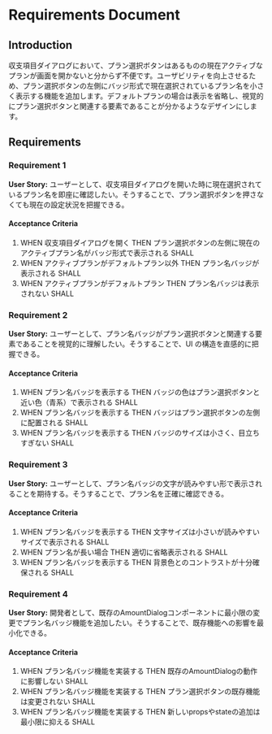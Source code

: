 # Requirements Document

## Introduction

収支項目ダイアログにおいて、プラン選択ボタンはあるものの現在アクティブなプランが画面を開かないと分からず不便です。ユーザビリティを向上させるため、プラン選択ボタンの左側にバッジ形式で現在選択されているプラン名を小さく表示する機能を追加します。デフォルトプランの場合は表示を省略し、視覚的にプラン選択ボタンと関連する要素であることが分かるようなデザインにします。

## Requirements

### Requirement 1

**User Story:** ユーザーとして、収支項目ダイアログを開いた時に現在選択されているプラン名を即座に確認したい。そうすることで、プラン選択ボタンを押さなくても現在の設定状況を把握できる。

#### Acceptance Criteria

1. WHEN 収支項目ダイアログを開く THEN プラン選択ボタンの左側に現在のアクティブプラン名がバッジ形式で表示される SHALL
2. WHEN アクティブプランがデフォルトプラン以外 THEN プラン名バッジが表示される SHALL
3. WHEN アクティブプランがデフォルトプラン THEN プラン名バッジは表示されない SHALL

### Requirement 2

**User Story:** ユーザーとして、プラン名バッジがプラン選択ボタンと関連する要素であることを視覚的に理解したい。そうすることで、UI の構造を直感的に把握できる。

#### Acceptance Criteria

1. WHEN プラン名バッジを表示する THEN バッジの色はプラン選択ボタンと近い色（青系）で表示される SHALL
2. WHEN プラン名バッジを表示する THEN バッジはプラン選択ボタンの左側に配置される SHALL
3. WHEN プラン名バッジを表示する THEN バッジのサイズは小さく、目立ちすぎない SHALL

### Requirement 3

**User Story:** ユーザーとして、プラン名バッジの文字が読みやすい形で表示されることを期待する。そうすることで、プラン名を正確に確認できる。

#### Acceptance Criteria

1. WHEN プラン名バッジを表示する THEN 文字サイズは小さいが読みやすいサイズで表示される SHALL
2. WHEN プラン名が長い場合 THEN 適切に省略表示される SHALL
3. WHEN プラン名バッジを表示する THEN 背景色とのコントラストが十分確保される SHALL

### Requirement 4

**User Story:** 開発者として、既存のAmountDialogコンポーネントに最小限の変更でプラン名バッジ機能を追加したい。そうすることで、既存機能への影響を最小化できる。

#### Acceptance Criteria

1. WHEN プラン名バッジ機能を実装する THEN 既存のAmountDialogの動作に影響しない SHALL
2. WHEN プラン名バッジ機能を実装する THEN プラン選択ボタンの既存機能は変更されない SHALL
3. WHEN プラン名バッジ機能を実装する THEN 新しいpropsやstateの追加は最小限に抑える SHALL